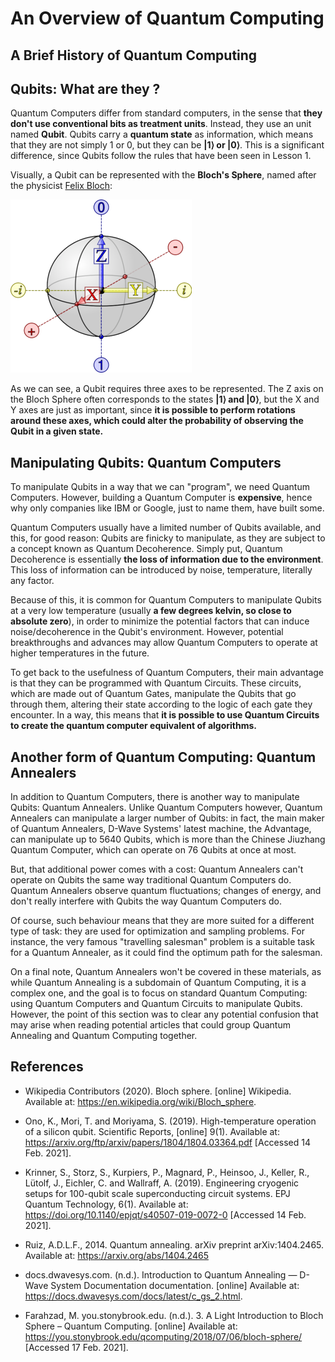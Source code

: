 <h1 class="centered">An Overview of Quantum Computing</h1>

## A Brief History of Quantum Computing

<!-- TODO: Entire section -->

## Qubits: What are they ?

Quantum Computers differ from standard computers, in the sense that **they don't use conventional bits as treatment units**. Instead, they use an unit named **Qubit**. Qubits carry a **quantum state** as information, which means that they are not simply 1 or 0, but they can be **|1⟩ or |0⟩**. This is a significant difference, since Qubits follow the rules that have been seen in Lesson 1.

Visually, a Qubit can be represented with the **Bloch's Sphere**, named after the physicist [Felix Bloch][felix-bloch]:

<img class="img-block centered" src="img/lesson02/bloch-sphere.png">

As we can see, a Qubit requires three axes to be represented. The Z axis on the Bloch Sphere often corresponds to
the states **|1⟩ and |0⟩**, but the X and Y axes are just as important, since **it is possible to perform rotations around these axes, which could alter the probability of observing the Qubit in a given state.**

## Manipulating Qubits: Quantum Computers

To manipulate Qubits in a way that we can "program", we need Quantum Computers. However, building a Quantum
Computer is **expensive**, hence why only companies like IBM or Google, just to name them, have built some.

Quantum Computers usually have a limited number of Qubits available, and this, for good reason: Qubits are
finicky to manipulate, as they are subject to a concept known as Quantum Decoherence. Simply put,
Quantum Decoherence is essentially **the loss of information due to the environment**. This loss of information
can be introduced by noise, temperature, literally any factor.

Because of this, it is common for Quantum Computers to manipulate Qubits at a very low temperature (usually
**a few degrees kelvin, so close to absolute zero**), in order to minimize the potential factors that can
induce noise/decoherence in the Qubit's environment. However, potential breakthroughs and advances may allow
Quantum Computers to operate at higher temperatures in the future.

To get back to the usefulness of Quantum Computers, their main advantage is that they can be programmed with
Quantum Circuits. These circuits, which are made out of Quantum Gates, manipulate the Qubits that go through
them, altering their state according to the logic of each gate they encounter. In a way, this means that 
**it is possible to use Quantum Circuits to create the quantum computer equivalent of algorithms.**

## Another form of Quantum Computing: Quantum Annealers 

In addition to Quantum Computers, there is another way to manipulate Qubits: Quantum Annealers. Unlike 
Quantum Computers however, Quantum Annealers can manipulate a larger number of Qubits: in fact, the main
maker of Quantum Annealers, D-Wave Systems' latest machine, the Advantage, can manipulate up to 5640 Qubits,
which is more than the Chinese Jiuzhang Quantum Computer, which can operate on 76 Qubits at once at most.

But, that additional power comes with a cost: Quantum Annealers can't operate on Qubits the same way
traditional Quantum Computers do. Quantum Annealers observe quantum fluctuations; changes of energy, and
don't really interfere with Qubits the way Quantum Computers do.

Of course, such behaviour means that they are more suited for a different type of task: they are used
for optimization and sampling problems. For instance, the very famous "travelling salesman" problem is
a suitable task for a Quantum Annealer, as it could find the optimum path for the salesman.

On a final note, Quantum Annealers won't be covered in these materials, as while Quantum Annealing
is a subdomain of Quantum Computing, it is a complex one, and the goal is to focus on standard Quantum
Computing: using Quantum Computers and Quantum Circuits to manipulate Qubits. However, the point of this
section was to clear any potential confusion that may arise when reading potential articles that could
group Quantum Annealing and Quantum Computing together.

## References

- Wikipedia Contributors (2020). Bloch sphere. \[online\] Wikipedia. Available at: https://en.wikipedia.org/wiki/Bloch_sphere.

- Ono, K., Mori, T. and Moriyama, S. (2019). High-temperature operation of a silicon qubit. Scientific Reports, \[online\] 9(1). Available at: https://arxiv.org/ftp/arxiv/papers/1804/1804.03364.pdf [Accessed 14 Feb. 2021].

- Krinner, S., Storz, S., Kurpiers, P., Magnard, P., Heinsoo, J., Keller, R., Lütolf, J., Eichler, C. and Wallraff, A. (2019). Engineering cryogenic setups for 100-qubit scale superconducting circuit systems. EPJ Quantum Technology, 6(1). Available at: https://doi.org/10.1140/epjqt/s40507-019-0072-0 [Accessed 14 Feb. 2021].

- Ruiz, A.D.L.F., 2014. Quantum annealing. arXiv preprint arXiv:1404.2465. Available at: https://arxiv.org/abs/1404.2465

- docs.dwavesys.com. (n.d.). Introduction to Quantum Annealing — D-Wave System Documentation documentation. \[online\] Available at: https://docs.dwavesys.com/docs/latest/c_gs_2.html.

- Farahzad, M. you.stonybrook.edu. (n.d.). 3. A Light Introduction to Bloch Sphere – Quantum Computing. \[online\] Available at: https://you.stonybrook.edu/qcomputing/2018/07/06/bloch-sphere/ \[Accessed 17 Feb. 2021\].

[felix-bloch]: https://en.wikipedia.org/wiki/Felix_Bloch
